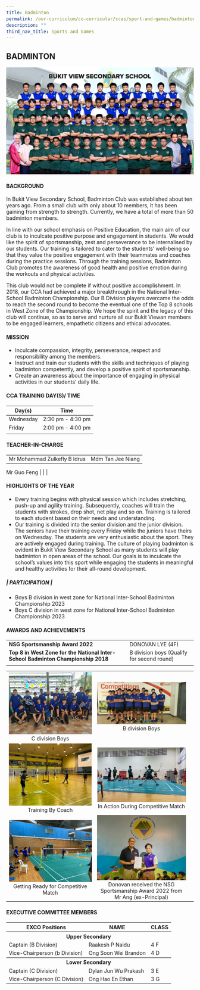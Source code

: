 ```yaml
---
title: Badminton
permalink: /our-curriculum/co-curricular/ccas/sport-and-games/badminton/
description: ""
third_nav_title: Sports and Games
---
```

## BADMINTON

<img src="/images/BADMINTON%20BOYS%20-%20Formal.jpg" style="widht:85%">

#### BACKGROUND

In Bukit View Secondary School, Badminton Club was established about ten years ago. From a small club with only about 10 members, it has been gaining from strength to strength. Currently, we have a total of more than 50 badminton members.

In line with our school emphasis on Positive Education, the main aim of our club is to inculcate positive purpose and engagement in students. We would like the spirit of sportsmanship, zest and perseverance to be internalised by our students. Our training is tailored to cater to the students’ well-being so that they value the positive engagement with their teammates and coaches during the practice sessions. Through the training sessions, Badminton Club promotes the awareness of good health and positive emotion during the workouts and physical activities.

This club would not be complete if without positive accomplishment. In 2018, our CCA had achieved a major breakthrough in the National Inter-School Badminton Championship. Our B Division players overcame the odds to reach the second round to become the eventual one of the Top 8 schools in West Zone of the Championship. We hope the spirit and the legacy of this club will continue, so as to serve and nurture all our Bukit Viewan members to be engaged learners, empathetic citizens and ethical advocates.


#### MISSION

*   Inculcate compassion, integrity, perseverance, respect and responsibility among the members.
*  Instruct and train our students with the skills and techniques of playing badminton competently, and develop a positive spirit of sportsmanship.
*   Create an awareness about the importance of engaging in physical activities in our students’ daily life.

#### CCA TRAINING DAY(S)/ TIME

| Day(s) | Time |
| --- | --- | 
| Wednesday | 2:30 pm - 4:30 pm |
| Friday | 2:00 pm - 4:00 pm |
| | |

#### TEACHER-IN-CHARGE

| | |
| --- | --- |
| Mr Mohammad Zulkefly B Idrus | Mdm Tan Jee Niang |
Mr Guo Feng
| | |

#### HIGHLIGHTS OF THE YEAR

*   Every training begins with physical session which includes stretching, push-up and agility training. Subsequently, coaches will train the students with strokes, drop shot, net play and so on. Training is tailored to each student based on their needs and understanding.
*   Our training is divided into the senior division and the junior division. The seniors have their training every Friday while the juniors have theirs on Wednesday. The students are very enthusiastic about the sport. They are actively engaged during training. The culture of playing badminton is evident in Bukit View Secondary School as many students will play badminton in open areas of the school. Our goals is to inculcate the school’s values into this sport while engaging the students in meaningful and healthy activities for their all-round development.

##### | **PARTICIPATION** |

*   Boys B division in west zone for National Inter-School Badminton Championship 2023
*   Boys C division in west zone for National Inter-School Badminton Championship 2023

#### AWARDS AND ACHIEVEMENTS

| | | 
| --- | --- |
| **NSG Sportsmanship Award 2022** | DONOVAN LYE (4F) |
| **Top 8 in West Zone for the National Inter-School Badminton Championship 2018** | B division boys (Qualify for second round) |
| | | 

<table>
	<tbody><tr>
		<td>
			<img src="/images/CCA%20Page/Sports%20&amp;%20Games/Badminton/c%20div%20badminton%20boys.jfif"> <br> <center> C division Boys </center>
		</td>
		<td> 
			<img src="/images/CCA%20Page/Sports%20&amp;%20Games/Badminton/b%20div%20badminton%20boys.jfif"> <br> <center> B division Boys</center>
		</td>
	</tr>
	<tr>
		<td>
			<img src="/images/Training%20By%20Coach.png"> <br> <center> Training By Coach  </center>
		</td>
		<td> 
			<img src="/images/In%20Action%20During%20Competitive.png"> <center> In Action During Competitive Match  </center>
		</td>
	</tr>
	<tr>
		<td> 
			<img src="/images/Getting%20Ready%20for%20Competitive%20Match.png"> <center> Getting Ready for Competitive Match </center>
		</td><td>
			<img src="/images/Donovan%20received%20the%20NSG%20Sportsmanship%20Award%202022%20from%20Mr%20Ang%20Our%20Principal.png"> <br> <center> Donovan received the NSG Sportsmanship Award 2022 from Mr Ang (ex-Principal) </center>
		</td>
		<td></td>
	</tr>
</tbody></table>

#### EXECUTIVE COMMITTEE MEMBERS 

<table>
	<tbody><tr>
		<th> EXCO Positions </th>
		<th> NAME </th>
		<th> CLASS </th>
	</tr>
	<tr>
		<th colspan="3">Upper Secondary</th>
	</tr>
	<tr>
		<td> Captain (B Division) </td>
		<td> Raakesh P Naidu</td>
		<td> 4 F </td>
	</tr>
	<tr>
		<td> Vice-Chairperson (b Division) </td>
		<td> Ong Soon Wei Brandon </td> 
		<td> 4 D </td>
	</tr>
	<tr>
		<th colspan="3"> Lower Secondary </th>
	</tr>
	<tr> 
		<td> Captain (C Division) </td>
		<td> Dylan Jun Wu Prakash </td>
		<td> 3 E </td>
	</tr>
	<tr>
		<td> Vice-Chairperson (C Division) </td>
		<td> Ong Hao En Ethan</td>
		<td> 3 G </td>
	</tr>
	<tr></tr>
</tbody></table>